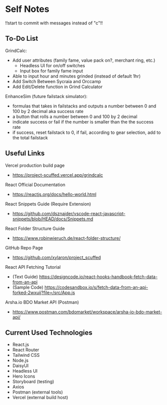# Self Notes

!!start to commit with messages instead of "c"!!

## To-Do List

GrindCalc:

- Add user attributes (family fame, value pack on?, merchant ring, etc.)
  - Headless UI for on/off switches
  - Input box for family fame input
- Able to input hour and minutes grinded (instead of default 1hr)
- Add Switch Between Sycraia and Orccamp
- Add Edit/Delete function in Grind Calculator

EnhanceSim (future failstack simulator):

- formulas that takes in failstacks and outputs a number between 0 and 100 by 2 decimal aka success rate
- a button that rolls a number between 0 and 100 by 2 decimal
- indicate success or fail if the number is smaller than the the success rate
- if success, reset failstack to 0, if fail, according to gear selection, add to the total failstack

## Useful Links

Vercel production build page

- https://project-scuffed.vercel.app/grindcalc

React Official Documentation

- https://reactjs.org/docs/hello-world.html

React Snippets Guide (Require Extension)

- https://github.com/dsznajder/vscode-react-javascript-snippets/blob/HEAD/docs/Snippets.md

React Folder Structure Guide

- https://www.robinwieruch.de/react-folder-structure/

GitHub Repo Page

- https://github.com/xylaron/project_scuffed

React API Fetching Tutorial

- (Text Guide) https://designcode.io/react-hooks-handbook-fetch-data-from-an-api
- (Sample Code) https://codesandbox.io/s/fetch-data-from-an-api-forked-2wxuij?file=/src/App.js

Arsha.io BDO Market API (Postman)

- https://www.postman.com/bdomarket/workspace/arsha-io-bdo-market-api/

## Current Used Technologies

- React.js
- React Router
- Tailwind CSS
- Node.js
- DaisyUI
- Headless UI
- Hero Icons
- Storyboard (testing)
- Axios
- Postman (external tools)
- Vercel (external build host)
